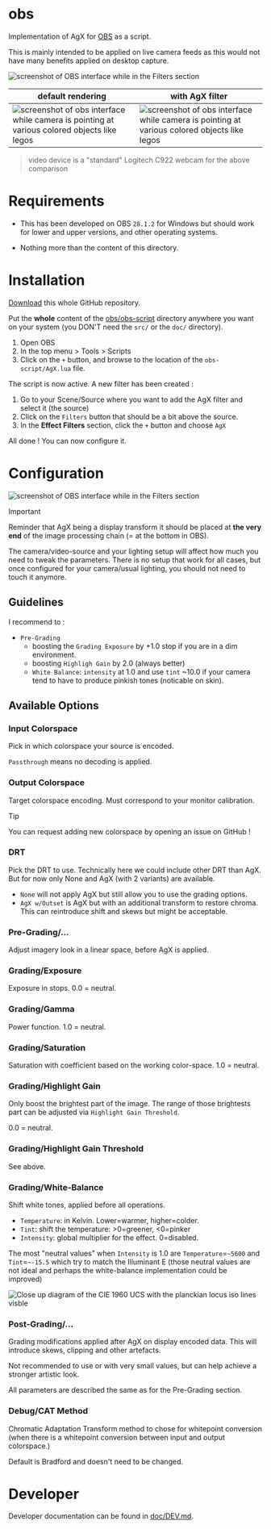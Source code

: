 # obs

Implementation of AgX for [OBS](https://obsproject.com/) as a script.

This is mainly intended to be applied on live camera feeds as this would not have
many benefits applied on desktop capture.

![screenshot of OBS interface while in the Filters section](doc/img/obs-main.png)

| default rendering                                                                                                           | with AgX filter                                                                                                         |
|-----------------------------------------------------------------------------------------------------------------------------|-------------------------------------------------------------------------------------------------------------------------|
| ![screenshot of obs interface while camera is pointing at various colored objects like legos](doc/img/obs-c922-default.jpg) | ![screenshot of obs interface while camera is pointing at various colored objects like legos](doc/img/obs-c922-agx.jpg) |

> video device is a "standard" Logitech C922 webcam for the above comparison

# Requirements

- This has been developed on OBS `28.1.2` for Windows but should work for lower 
and upper versions, and other operating systems.

- Nothing more than the content of this directory.

# Installation

[Download](https://github.com/MrLixm/AgXc/archive/refs/heads/main.zip) this whole
GitHub repository.

Put the **whole** content of the [obs/obs-script](obs-script) directory 
anywhere you want on your system (you DON'T need the `src/` or the `doc/` directory).

1. Open OBS
2. In the top menu > Tools > Scripts
3. Click on the `+` button, and browse to the location of the `obs-script/AgX.lua` file.

The script is now active. A new filter has been created :

1. Go to your Scene/Source where you want to add the AgX filter and select it (the source)
2. Click on the `Filters` button that should be a bit above the source.
3. In the **Effect Filters** section, click the `+` button and choose `AgX`

All done ! You can now configure it.

# Configuration

![screenshot of OBS interface while in the Filters section](doc/img/obs-filter-options.png)

> [!IMPORTANT]
> Reminder that AgX being a display transform it should be placed at
> **the very end** of the image processing chain (= at the bottom in OBS).

The camera/video-source and your lighting setup will affect how much you need
to tweak the parameters. There is no setup that work for all cases, but once
configured for your camera/usual lighting, you should not need to touch it anymore.

## Guidelines

I recommend to :
- `Pre-Grading`
  - boosting the `Grading Exposure` by +1.0 stop if you are in a dim environment.
  - boosting `Highligh Gain` by 2.0 (always better)
  - `White Balance`: `intensity` at 1.0 and use `tint` ~10.0 if your camera tend to
  have to produce pinkish tones (noticable on skin).

## Available Options

### Input Colorspace

Pick in which colorspace your source is encoded. 

`Passthrough` means no decoding is applied.

### Output Colorspace

Target colorspace encoding. Must correspond to your monitor calibration.

> [!TIP]
> You can request adding new colorspace by opening an issue on GitHub !

### DRT

Pick the DRT to use. Technically here we could include other DRT than AgX.
But for now only None and AgX (with 2 variants) are available.

- `None` will not apply AgX but still allow you to use the grading options.
- `AgX w/Outset` is AgX but with an additional transform to restore chroma. This
can reintroduce shift and skews but might be acceptable.


### Pre-Grading/...

Adjust imagery look in a linear space, before AgX is applied.

### Grading/Exposure

Exposure in stops. 0.0 = neutral.

### Grading/Gamma

Power function. 1.0 = neutral.

### Grading/Saturation

Saturation with coefficient based on the working color-space. 1.0 = neutral.

### Grading/Highlight Gain

Only boost the brightest part of the image. The range of those brightests part can be adjusted
via `Highlight Gain Threshold`.

0.0 = neutral.

### Grading/Highlight Gain Threshold

See above.

### Grading/White-Balance

Shift white tones, applied before all operations.

- `Temperature`: in Kelvin. Lower=warmer, higher=colder.
- `Tint`: shift the temperature: >0=greener, <0=pinker
- `Intensity`: global multiplier for the effect. 0=disabled.

The most "neutral values" when `Intensity` is 1.0 are `Temperature`=`~5600` and
`Tint`=`~-15.5` which try to match the Illuminant E (those neutral values are not 
ideal and perhaps the white-balance implementation could be improved)

![Close up diagram of the CIE 1960 UCS with the planckian locus iso lines visble](https://upload.wikimedia.org/wikipedia/commons/d/d7/Planckian-locus.png)


### Post-Grading/...

Grading modifications applied after AgX on display encoded data. This will
introduce skews, clipping and other artefacts.

Not recommended to use or with very small values, but can help achieve a stronger
artistic look.

All parameters are described the same as for the Pre-Grading section.

### Debug/CAT Method

Chromatic Adaptation Transform method to chose for whitepoint conversion (when
there is a whitepoint conversion between input and output colorspace.)

Default is Bradford and doesn't need to be changed.

# Developer

Developer documentation can be found in [doc/DEV.md](doc/DEV.md).